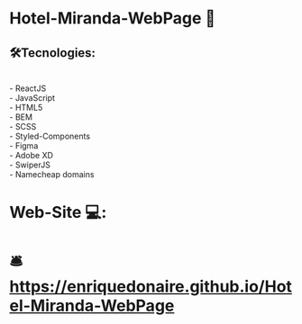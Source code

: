 #  Hotel-Miranda-WebPage  🏨 
##   🛠️Tecnologies: 
<br/>
- ReactJS <br/>
- JavaScript <br/>
- HTML5 <br/>
- BEM <br/>
- SCSS <br/>
- Styled-Components <br/>
- Figma <br/>
- Adobe XD <br/>
- SwiperJS <br/>
- Namecheap domains
<br/>

#   Web-Site 💻: 

# 🛎️ https://enriquedonaire.github.io/Hotel-Miranda-WebPage

                                                                                                                                        
